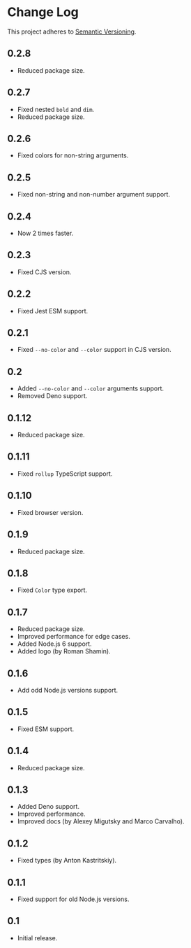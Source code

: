 # Change Log
This project adheres to [Semantic Versioning](http://semver.org/).

## 0.2.8
* Reduced package size.

## 0.2.7
* Fixed nested `bold` and `dim`.
* Reduced package size.

## 0.2.6
* Fixed colors for non-string arguments.

## 0.2.5
* Fixed non-string and non-number argument support.

## 0.2.4
* Now 2 times faster.

## 0.2.3
* Fixed CJS version.

## 0.2.2
* Fixed Jest ESM support.

## 0.2.1
* Fixed `--no-color` and `--color` support in CJS version.

## 0.2
* Added `--no-color` and `--color` arguments support.
* Removed Deno support.

## 0.1.12
* Reduced package size.

## 0.1.11
* Fixed `rollup` TypeScript support.

## 0.1.10
* Fixed browser version.

## 0.1.9
* Reduced package size.

## 0.1.8
* Fixed `Color` type export.

## 0.1.7
* Reduced package size.
* Improved performance for edge cases.
* Added Node.js 6 support.
* Added logo (by Roman Shamin).

## 0.1.6
* Add odd Node.js versions support.

## 0.1.5
* Fixed ESM support.

## 0.1.4
* Reduced package size.

## 0.1.3
* Added Deno support.
* Improved performance.
* Improved docs (by Alexey Migutsky and Marco Carvalho).

## 0.1.2
* Fixed types (by Anton Kastritskiy).

## 0.1.1
* Fixed support for old Node.js versions.

## 0.1
* Initial release.
